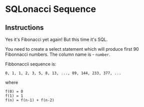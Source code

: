 # SQLonacci Sequence


## Instructions

Yes it's Fibonacci yet again! But this time it's SQL.

You need to create a select statement which will produce first 90
Fibonnacci numbers. The column name is - `number`.

Fibbonaccii sequence is:

`0, 1, 1, 2, 3, 5, 8, 13, ..., 89, 144, 233, 377, ...`

where

```
f(0) = 0
f(1) = 1
f(n) = f(n-1) + f(n-2)
```